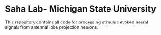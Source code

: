 # Saha Lab- Michigan State University

This repository contains all code for processing stimulus evoked neural signals from antennal lobe projection neurons.